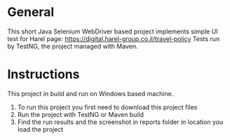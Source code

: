 # General
This short Java Selenium WebDriver based project implements simple UI test for Harel page: https://digital.harel-group.co.il/travel-policy
Tests run by TestNG, the project managed with Maven.

# Instructions
This project in build and run on Windows based machine.
1) To run this project you first need to download this project files
2) Run the project with TestNG or Maven build
3) Find the run results and the screenshot in reports folder in location you load the project
